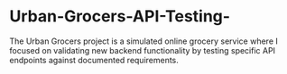 # Urban-Grocers-API-Testing-
The Urban Grocers project is a simulated online grocery service where I focused on validating new backend functionality by testing specific API endpoints against documented requirements.
